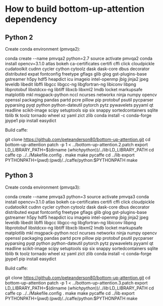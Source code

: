 # How to build bottom-up-attention dependency

## Python 2

Create conda environment (pmvqa2):

conda create --name pmvqa2 python=2.7
source activate pmvqa2
conda install opencv=3.1.0 atlas bokeh ca-certificates certifi cffi click cloudpickle cudatoolkit cudnn cycler cython cytoolz dask dask-core dbus decorator distributed expat fontconfig freetype gflags glib glog gst-plugins-base gstreamer h5py hdf5 heapdict icu imageio intel-openmp jbig jinja2 jpeg leveldb libedit libffi libgcc libgcc-ng libgfortran-ng libiconv libpng libprotobuf libstdcxx-ng libtiff libxcb libxml2 lmdb locket markupsafe matplotlib mkl msgpack-python nccl ncurses networkx ninja numpy opencv openssl packaging pandas partd pcre pillow pip protobuf psutil pycparser pyparsing pyqt python python-dateutil pytorch pytz pywavelets pyyaml qt readline scikit-image scipy setuptools sip six snappy sortedcontainers sqlite tblib tk toolz tornado wheel xz yaml zict zlib
conda install -c conda-forge jpype1
pip install easydict

Build caffe:

git clone https://github.com/peteanderson80/bottom-up-attention.git
cd bottom-up-attention
patch -p 1 < ../bottom-up-attention.2.patch
export LD_LIBRARY_PATH=$(dirname $(which python))/../lib:$LD_LIBRARY_PATH
cd caffe
cp ../../Makefile.config .
make
make pycaffe
cd ../lib
export PYTHONPATH=$(pwd):$(pwd)/../caffe/python:$PYTHONPATH
make

## Python 3

Create conda environment (pmvqa3):

conda create --name pmvqa3 python=3
source activate pmvqa3
conda install opencv=3.1.0 atlas bokeh ca-certificates certifi cffi click cloudpickle cudatoolkit cudnn cycler cython cytoolz dask dask-core dbus decorator distributed expat fontconfig freetype gflags glib glog gst-plugins-base gstreamer h5py hdf5 heapdict icu imageio intel-openmp jbig jinja2 jpeg leveldb libedit libffi libgcc libgcc-ng libgfortran-ng libiconv libpng libprotobuf libstdcxx-ng libtiff libxcb libxml2 lmdb locket markupsafe matplotlib mkl msgpack-python nccl ncurses networkx ninja numpy opencv openssl packaging pandas partd pcre pillow pip protobuf psutil pycparser pyparsing pyqt python python-dateutil pytorch pytz pywavelets pyyaml qt readline scikit-image scipy setuptools sip six snappy sortedcontainers sqlite tblib tk toolz tornado wheel xz yaml zict zlib
conda install -c conda-forge jpype1
pip install easydict

Build caffe:

git clone https://github.com/peteanderson80/bottom-up-attention.git
cd bottom-up-attention
patch -p 1 < ../bottom-up-attention.3.patch
export LD_LIBRARY_PATH=$(dirname $(which python))/../lib:$LD_LIBRARY_PATH
cd caffe
cp ../../Makefile.config .
make
make pycaffe
cd ../lib
export PYTHONPATH=$(pwd):$(pwd)/../caffe/python:$PYTHONPATH
make
